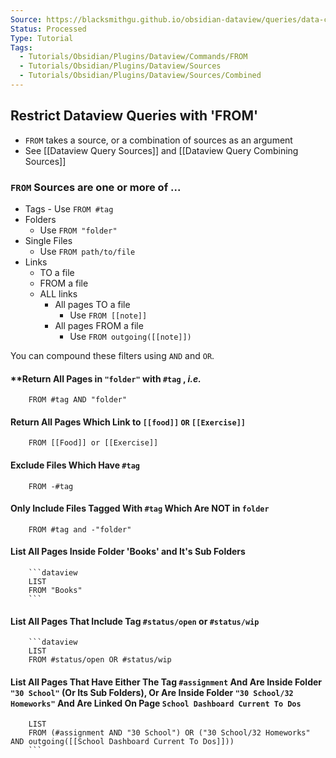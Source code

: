```yaml
---
Source: https://blacksmithgu.github.io/obsidian-dataview/queries/data-commands/#from
Status: Processed
Type: Tutorial
Tags:
  - Tutorials/Obsidian/Plugins/Dataview/Commands/FROM
  - Tutorials/Obsidian/Plugins/Dataview/Sources
  - Tutorials/Obsidian/Plugins/Dataview/Sources/Combined
---
```


## Restrict Dataview Queries with 'FROM'

- `FROM` takes a source, or a combination of sources as an argument
- See [[Dataview Query Sources]] and [[Dataview Query Combining Sources]]

### `FROM` Sources are one or more of ...

- Tags
			- Use `FROM #tag`
- Folders
	- Use `FROM "folder"`
- Single Files
	- Use `FROM path/to/file`
- Links
	- TO a file
	- FROM a file
	- ALL links
		- All pages TO a file
			- Use `FROM [[note]]`
		- All pages FROM a file
			- Use `FROM outgoing([[note]])`

You can compound these filters using `AND` and `OR`.

#### **Return All Pages in `"folder"` with `#tag` , *i.e.*

```
	FROM #tag AND "folder"
```

#### **Return All Pages Which Link to `[[food]]` `OR` `[[Exercise]]`**

```
	FROM [[Food]] or [[Exercise]]
```

#### **Exclude Files Which Have `#tag`**

```
	FROM -#tag
```

#### **Only Include Files Tagged With `#tag` Which Are NOT in `folder`**

```
	FROM #tag and -"folder"
```

#### **List All Pages Inside Folder 'Books' and It's Sub Folders**

```
	```dataview 
	LIST 
	FROM "Books" 
	```
```

#### **List All Pages That Include Tag `#status/open` or `#status/wip`**

```
	```dataview
	LIST
	FROM #status/open OR #status/wip
```

#### **List All Pages That Have Either The Tag `#assignment` And Are Inside Folder `"30 School"` (Or Its Sub Folders), Or Are Inside Folder `"30 School/32 Homeworks"` And Are Linked On Page `School Dashboard Current To Dos`**

```
	LIST 
	FROM (#assignment AND "30 School") OR ("30 School/32 Homeworks" AND outgoing([[School Dashboard Current To Dos]])) 
	```
```

